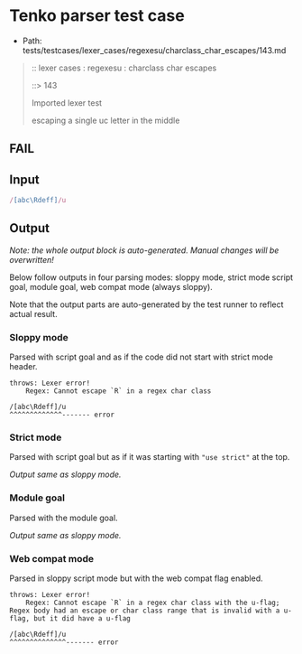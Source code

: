 # Tenko parser test case

- Path: tests/testcases/lexer_cases/regexesu/charclass_char_escapes/143.md

> :: lexer cases : regexesu : charclass char escapes
>
> ::> 143
>
> Imported lexer test
>
> escaping a single uc letter in the middle

## FAIL

## Input

`````js
/[abc\Rdeff]/u
`````

## Output

_Note: the whole output block is auto-generated. Manual changes will be overwritten!_

Below follow outputs in four parsing modes: sloppy mode, strict mode script goal, module goal, web compat mode (always sloppy).

Note that the output parts are auto-generated by the test runner to reflect actual result.

### Sloppy mode

Parsed with script goal and as if the code did not start with strict mode header.

`````
throws: Lexer error!
    Regex: Cannot escape `R` in a regex char class

/[abc\Rdeff]/u
^^^^^^^^^^^^^------- error
`````

### Strict mode

Parsed with script goal but as if it was starting with `"use strict"` at the top.

_Output same as sloppy mode._

### Module goal

Parsed with the module goal.

_Output same as sloppy mode._

### Web compat mode

Parsed in sloppy script mode but with the web compat flag enabled.

`````
throws: Lexer error!
    Regex: Cannot escape `R` in a regex char class with the u-flag; Regex body had an escape or char class range that is invalid with a u-flag, but it did have a u-flag

/[abc\Rdeff]/u
^^^^^^^^^^^^^^------- error
`````

